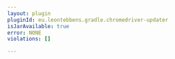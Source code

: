 ```yaml
---
layout: plugin
pluginId: eu.leontebbens.gradle.chromedriver-updater
isJarAvailable: true
error: NONE
violations: []

---
```

